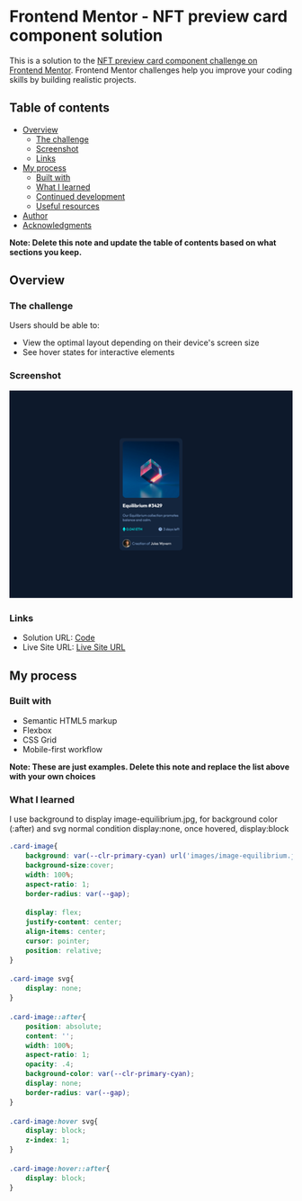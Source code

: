 # Frontend Mentor - NFT preview card component solution

This is a solution to the [NFT preview card component challenge on Frontend Mentor](https://www.frontendmentor.io/challenges/nft-preview-card-component-SbdUL_w0U). Frontend Mentor challenges help you improve your coding skills by building realistic projects. 

## Table of contents

- [Overview](#overview)
  - [The challenge](#the-challenge)
  - [Screenshot](#screenshot)
  - [Links](#links)
- [My process](#my-process)
  - [Built with](#built-with)
  - [What I learned](#what-i-learned)
  - [Continued development](#continued-development)
  - [Useful resources](#useful-resources)
- [Author](#author)
- [Acknowledgments](#acknowledgments)

**Note: Delete this note and update the table of contents based on what sections you keep.**

## Overview

### The challenge

Users should be able to:

- View the optimal layout depending on their device's screen size
- See hover states for interactive elements

### Screenshot

![](./screenshot.png)

### Links

- Solution URL: [Code](https://github.com/phangtono/NFT-preview-card-component)
- Live Site URL: [Live Site URL](https://roaring-sawine-0e6002.netlify.app/)

## My process

### Built with

- Semantic HTML5 markup
- Flexbox
- CSS Grid
- Mobile-first workflow

**Note: These are just examples. Delete this note and replace the list above with your own choices**

### What I learned

I use background to display image-equilibrium.jpg, for background color (:after) and svg normal condition display:none, once hovered, display:block

```css
.card-image{
    background: var(--clr-primary-cyan) url('images/image-equilibrium.jpg');
    background-size:cover;
    width: 100%;
    aspect-ratio: 1;
    border-radius: var(--gap);
    
    display: flex;
    justify-content: center;
    align-items: center;
    cursor: pointer;
    position: relative;
}

.card-image svg{
    display: none;
}

.card-image::after{
    position: absolute;
    content: '';
    width: 100%;
    aspect-ratio: 1;
    opacity: .4;
    background-color: var(--clr-primary-cyan);
    display: none;
    border-radius: var(--gap);
}

.card-image:hover svg{
    display: block;
    z-index: 1;
}

.card-image:hover::after{
    display: block;
}

```